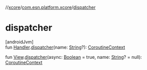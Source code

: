 //[xcore](../../index.md)/[com.esn.platform.xcore](index.md)/[dispatcher](dispatcher.md)

# dispatcher

[androidJvm]\
fun [Handler](https://developer.android.com/reference/kotlin/android/os/Handler.html).[dispatcher](dispatcher.md)(name: [String](https://kotlinlang.org/api/latest/jvm/stdlib/kotlin/-string/index.html)?): [CoroutineContext](https://kotlinlang.org/api/latest/jvm/stdlib/kotlin.coroutines/-coroutine-context/index.html)

fun [View](https://developer.android.com/reference/kotlin/android/view/View.html).[dispatcher](dispatcher.md)(async: [Boolean](https://kotlinlang.org/api/latest/jvm/stdlib/kotlin/-boolean/index.html) = true, name: [String](https://kotlinlang.org/api/latest/jvm/stdlib/kotlin/-string/index.html)? = null): [CoroutineContext](https://kotlinlang.org/api/latest/jvm/stdlib/kotlin.coroutines/-coroutine-context/index.html)
